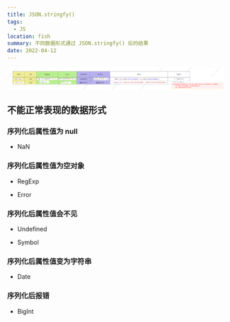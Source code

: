 ```yaml
---
title: JSON.stringfy()
tags:
  - JS
location: fish
summary: 不同数据形式通过 JSON.stringfy() 后的结果
date: 2022-04-12
---
```


![数据类型下tringfy的结果](../imgs/jsonStringfy.png)

## 不能正常表现的数据形式

### 序列化后属性值为 null

- NaN

### 序列化后属性值为空对象

- RegExp

- Error

### 序列化后属性值会不见

- Undefined

- Symbol

### 序列化后属性值变为字符串

- Date

### 序列化后报错

- BigInt
